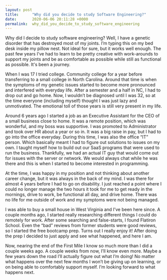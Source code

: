 ```yaml
---
layout: post
title:      "Why did you decide to study Software Engineering?"
date:       2020-06-06 20:11:28 +0000
permalink:  why_did_you_decide_to_study_software_engineering
---
```



  Why did I decide to study software engineering? Well, I have a genetic disorder that has destroyed most of my joints. I’m typing this on my bed desk inside my pillow nest. Not ideal for sure, but it works well enough. The past few years I’ve had to learn to be pretty creative with work-arounds to support my joints and be as comfortable as possible while still as functional as possible. It's been a journey.

  When I was 17 I tried college. Community college for a year before transferring to a small college in North Carolina. Around that time is when the symptoms of my genetic issues started to become more pronounced and interfered with everyday life. After a semester and a half in NC, I had to drop out and go home. Now, I wouldn’t be diagnosed until I was 32, so at the time everyone (including myself) thought I was just lazy and unmotivated. The emotional toll of those years is still very present in my life. 

  Around 6 years ago I started a job as an Executive Assistant for the CEO of a small business close to home. It was a remote position, which was wonderful, and my boss was supportive. I was promoted to Administrator and took over HR about a year or so in. It was a big raise in pay, but I had to go into the office everyday. During this time, I was also the office “IT” person. Which basically meant I had to figure out solutions to issues on my own. I taught myself how to build out our SaaS programs that were used to run the business. Thankfully, we had an actual IT guy that would come out for issues with the server or network. We would always chat while he was there and this is when I started to become interested in programming. 

  At the time, I was happy in my position and not thinking about another career change, but it was always in the back of my mind. I was there for almost 4 years before I had to go on disability. I just reached a point where I could no longer manage the two hours it took for me to get ready in the mornings, drive to work, be functional all day, and drive home. There was no life for me outside of work and my symptoms were not being managed. 

  I was able to buy a small house in West Virginia and I’ve been here since. A couple months ago, I started really researching different things I could do remotely for work. After some searching and false-starts, I found Flatiron School. Even the “bad” reviews from former students were good reviews, so I started the free bootcamp prep. Turns out I really enjoy it! After doing the prep I decided to just apply and see what happened, and here I am.

  Now, nearing the end of the First Mile I know so much more than I did a couple weeks ago. A couple weeks from now, I’ll know even more. Maybe a few years down the road I’ll actually figure out what I’m doing! No matter what happens over the next few months I won’t be giving up on learning, or on being able to comfortably support myself. I’m looking forward to what happens next.







